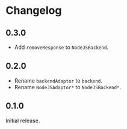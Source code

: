 # Changelog

## 0.3.0

- Add `removeResponse` to `NodeJSBackend`.

## 0.2.0

- Rename `backendAdaptor` to `backend`.
- Rename `NodeJSAdaptor*` to `NodeJSBackend*`.

## 0.1.0

Initial release.
